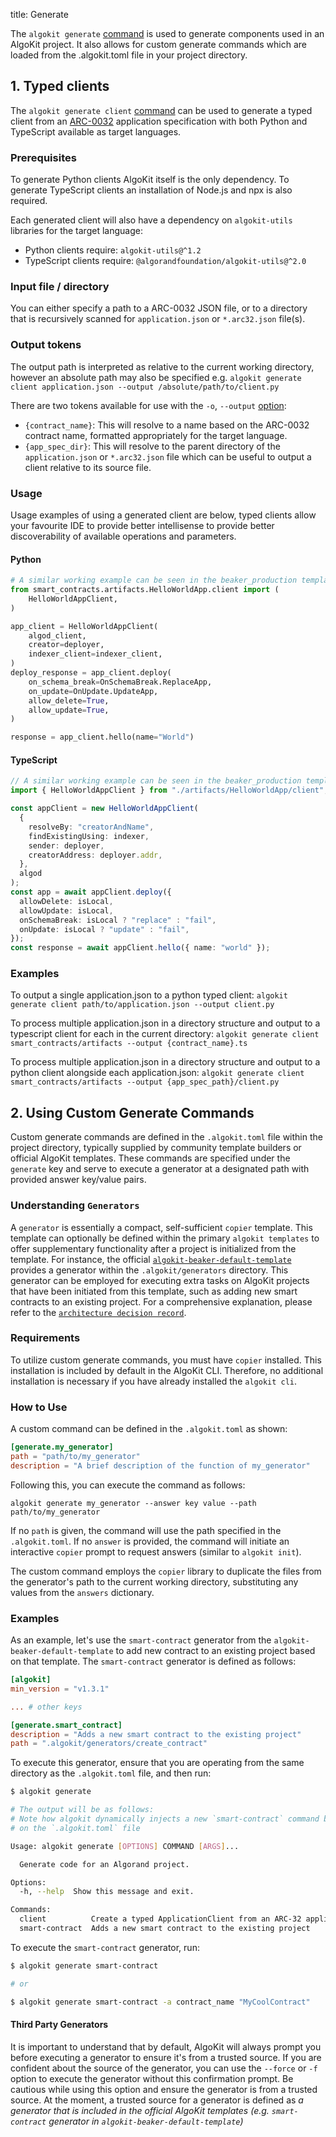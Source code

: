 title: Generate

The `algokit generate` [command](../cli-reference.md#generate) is used to generate components used in an AlgoKit project. It also allows for custom generate commands which are loaded from the .algokit.toml file in your project directory.

## 1. Typed clients

The `algokit generate client` [command](../cli-reference.md#client) can be used to generate a typed client from an [ARC-0032](https://arc.algorand.foundation/ARCs/arc-0032) application specification with both Python and TypeScript available as target languages.

### Prerequisites

To generate Python clients AlgoKit itself is the only dependency.
To generate TypeScript clients an installation of Node.js and npx is also required.

Each generated client will also have a dependency on `algokit-utils` libraries for the target language:

- Python clients require: `algokit-utils@^1.2`
- TypeScript clients require: `@algorandfoundation/algokit-utils@^2.0`

### Input file / directory

You can either specify a path to a ARC-0032 JSON file, or to a directory that is recursively scanned for `application.json` or `*.arc32.json` file(s).

### Output tokens

The output path is interpreted as relative to the current working directory, however an absolute path may also be specified e.g.
`algokit generate client application.json --output /absolute/path/to/client.py`

There are two tokens available for use with the `-o`, `--output` [option](../cli-reference.md#-o---output-):

- `{contract_name}`: This will resolve to a name based on the ARC-0032 contract name, formatted appropriately for the target language.
- `{app_spec_dir}`: This will resolve to the parent directory of the `application.json` or `*.arc32.json` file which can be useful to output a client relative to its source file.

### Usage

Usage examples of using a generated client are below, typed clients allow your favourite IDE to provide better intellisense to provide better discoverability
of available operations and parameters.

#### Python

```python
# A similar working example can be seen in the beaker_production template, when using Python deployment
from smart_contracts.artifacts.HelloWorldApp.client import (
    HelloWorldAppClient,
)

app_client = HelloWorldAppClient(
    algod_client,
    creator=deployer,
    indexer_client=indexer_client,
)
deploy_response = app_client.deploy(
    on_schema_break=OnSchemaBreak.ReplaceApp,
    on_update=OnUpdate.UpdateApp,
    allow_delete=True,
    allow_update=True,
)

response = app_client.hello(name="World")
```

#### TypeScript

```typescript
// A similar working example can be seen in the beaker_production template, when using TypeScript deployment
import { HelloWorldAppClient } from "./artifacts/HelloWorldApp/client";

const appClient = new HelloWorldAppClient(
  {
    resolveBy: "creatorAndName",
    findExistingUsing: indexer,
    sender: deployer,
    creatorAddress: deployer.addr,
  },
  algod
);
const app = await appClient.deploy({
  allowDelete: isLocal,
  allowUpdate: isLocal,
  onSchemaBreak: isLocal ? "replace" : "fail",
  onUpdate: isLocal ? "update" : "fail",
});
const response = await appClient.hello({ name: "world" });
```

### Examples

To output a single application.json to a python typed client:
`algokit generate client path/to/application.json --output client.py`

To process multiple application.json in a directory structure and output to a typescript client for each in the current directory:
`algokit generate client smart_contracts/artifacts --output {contract_name}.ts`

To process multiple application.json in a directory structure and output to a python client alongside each application.json:
`algokit generate client smart_contracts/artifacts --output {app_spec_path}/client.py`

## 2. Using Custom Generate Commands

Custom generate commands are defined in the `.algokit.toml` file within the project directory, typically supplied by community template builders or official AlgoKit templates. These commands are specified under the `generate` key and serve to execute a generator at a designated path with provided answer key/value pairs.

### Understanding `Generators`

A `generator` is essentially a compact, self-sufficient `copier` template. This template can optionally be defined within the primary `algokit templates` to offer supplementary functionality after a project is initialized from the template. For instance, the official [`algokit-beaker-default-template`](https://github.com/algorandfoundation/algokit-beaker-default-template/tree/main/template_content) provides a generator within the `.algokit/generators` directory. This generator can be employed for executing extra tasks on AlgoKit projects that have been initiated from this template, such as adding new smart contracts to an existing project. For a comprehensive explanation, please refer to the [`architecture decision record`](../architecture-decisions/2023-07-19_advanced_generate_command.md).

### Requirements

To utilize custom generate commands, you must have `copier` installed. This installation is included by default in the AlgoKit CLI. Therefore, no additional installation is necessary if you have already installed the `algokit cli`.

### How to Use

A custom command can be defined in the `.algokit.toml` as shown:

```toml
[generate.my_generator]
path = "path/to/my_generator"
description = "A brief description of the function of my_generator"
```

Following this, you can execute the command as follows:

`algokit generate my_generator --answer key value --path path/to/my_generator`

If no `path` is given, the command will use the path specified in the `.algokit.toml`. If no `answer` is provided, the command will initiate an interactive `copier` prompt to request answers (similar to `algokit init`).

The custom command employs the `copier` library to duplicate the files from the generator's path to the current working directory, substituting any values from the `answers` dictionary.

### Examples

As an example, let's use the `smart-contract` generator from the `algokit-beaker-default-template` to add new contract to an existing project based on that template. The `smart-contract` generator is defined as follows:

```toml
[algokit]
min_version = "v1.3.1"

... # other keys

[generate.smart_contract]
description = "Adds a new smart contract to the existing project"
path = ".algokit/generators/create_contract"
```

To execute this generator, ensure that you are operating from the same directory as the `.algokit.toml` file, and then run:

```bash
$ algokit generate

# The output will be as follows:
# Note how algokit dynamically injects a new `smart-contract` command based
# on the `.algokit.toml` file

Usage: algokit generate [OPTIONS] COMMAND [ARGS]...

  Generate code for an Algorand project.

Options:
  -h, --help  Show this message and exit.

Commands:
  client          Create a typed ApplicationClient from an ARC-32 application.json
  smart-contract  Adds a new smart contract to the existing project
```

To execute the `smart-contract` generator, run:

```bash
$ algokit generate smart-contract

# or

$ algokit generate smart-contract -a contract_name "MyCoolContract"
```

#### Third Party Generators

It is important to understand that by default, AlgoKit will always prompt you before executing a generator to ensure it's from a trusted source. If you are confident about the source of the generator, you can use the `--force` or `-f` option to execute the generator without this confirmation prompt. Be cautious while using this option and ensure the generator is from a trusted source. At the moment, a trusted source for a generator is defined as _a generator that is included in the official AlgoKit templates (e.g. `smart-contract` generator in `algokit-beaker-default-template`)_
